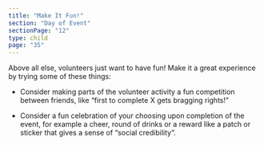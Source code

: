 ```yaml
---
title: "Make It Fun!"
section: "Day of Event"
sectionPage: "12"
type: child
page: "35"
---
```


Above all else, volunteers just want to have fun! Make it a great experience by trying some of these things:

- Consider making parts of the volunteer activity a fun competition between friends, like “first to complete X gets bragging rights!”

- Consider a fun celebration of your choosing upon completion of the event, for example a cheer, round of drinks or a reward like a patch or sticker that gives a sense of “social credibility”.
